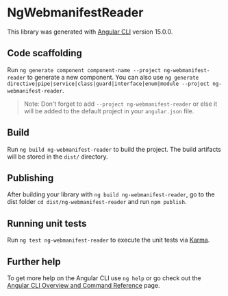 # NgWebmanifestReader

This library was generated with [Angular CLI](https://github.com/angular/angular-cli) version 15.0.0.

## Code scaffolding

Run `ng generate component component-name --project ng-webmanifest-reader` to generate a new component. You can also use `ng generate directive|pipe|service|class|guard|interface|enum|module --project ng-webmanifest-reader`.
> Note: Don't forget to add `--project ng-webmanifest-reader` or else it will be added to the default project in your `angular.json` file. 

## Build

Run `ng build ng-webmanifest-reader` to build the project. The build artifacts will be stored in the `dist/` directory.

## Publishing

After building your library with `ng build ng-webmanifest-reader`, go to the dist folder `cd dist/ng-webmanifest-reader` and run `npm publish`.

## Running unit tests

Run `ng test ng-webmanifest-reader` to execute the unit tests via [Karma](https://karma-runner.github.io).

## Further help

To get more help on the Angular CLI use `ng help` or go check out the [Angular CLI Overview and Command Reference](https://angular.io/cli) page.
